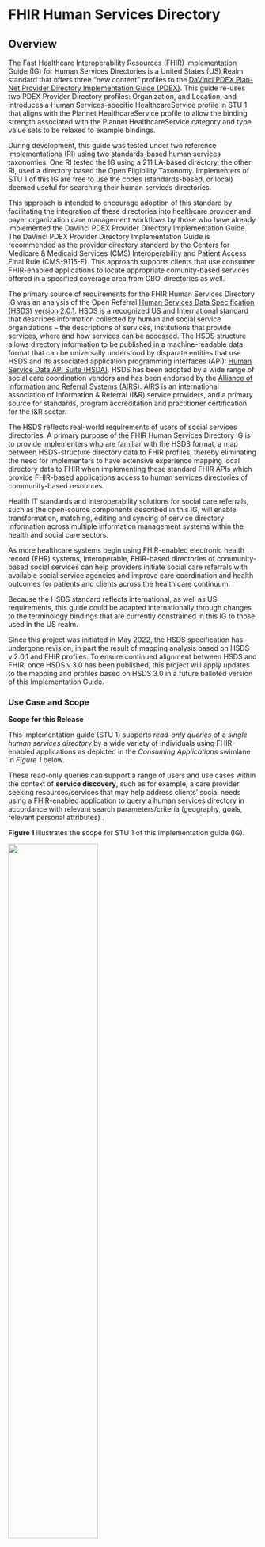 # FHIR Human Services Directory

## Overview

The Fast Healthcare Interoperability Resources (FHIR) Implementation Guide (IG) for Human Services Directories is a United States (US) Realm standard that offers three “new content” profiles to the [DaVinci PDEX Plan-Net Provider Directory Implementation Guide (PDEX)](http://hl7.org/fhir/us/davinci-pdex-plan-net/). This guide re-uses two PDEX Provider Directory profiles: Organization, and Location, and introduces a Human Services-specific HealthcareService profile in STU 1 that aligns with the Plannet HealthcareService profile to allow the binding strength associated with the Plannet HealthcareService category and type value sets to be relaxed to example bindings. 

During development, this guide was tested under two reference implementations (RI) using two standards-based human services taxonomies. One RI tested the IG using a 211 LA-based directory; the other RI, used a directory based the Open Eligibility Taxonomy. Implementers of STU 1 of this IG are free to use the codes (standards-based, or local) deemed useful for searching their human services directories. 

This approach is intended to encourage adoption of this standard by facilitating the integration of these directories into healthcare provider and payer organization care management workflows by those who have already implemented the DaVinci PDEX Provider Directory Implementation Guide. The DaVinci PDEX Provider Directory Implementation Guide is recommended as the provider directory standard by the Centers for Medicare & Medicaid Services (CMS) Interoperability and Patient Access Final Rule (CMS-9115-F). This approach supports clients that use consumer FHIR-enabled applications to locate appropriate comunity-based services offered in a specified coverage area from CBO-directories as well.

The primary source of requirements for the FHIR Human Services Directory IG was an analysis of the Open Referral [Human Services Data Specification (HSDS)](https://docs.openreferral.org/en/v2.0.1/) [version 2.0.1](https://github.com/openreferral/specification/releases/tag/2.0.1). HSDS is a recognized US and International standard that describes information collected by human and social service organizations – the descriptions of services, institutions that provide services, where and how services can be accessed. The HSDS structure allows directory information to be published in a machine-readable data format that can be universally understood by disparate entities that use HSDS and its associated application programming interfaces (API): [Human Service Data API Suite (HSDA)](https://docs.openreferral.org/en/v2.0.1/hsda/). HSDS has been adopted by a wide range of social care coordination vendors and has been endorsed by the [Alliance of Information and Referral Systems (AIRS)](https://www.airs.org/i4a/pages/index.cfm?pageid=3581). AIRS is an international association of Information & Referral (I&R) service providers, and a primary source for standards, program accreditation and practitioner certification for the I&R sector.

The HSDS reflects real-world requirements of users of social services directories. A primary purpose of the FHIR Human Services Directory IG is to provide implementers who are familiar with the HSDS format, a map between HSDS-structure directory data to FHIR profiles, thereby eliminating the need for implementers to have extensive experience mapping local directory data to FHIR when implementing these standard FHIR APIs which provide FHIR-based applications access to human services directories of community-based resources. 

Health IT standards and interoperability solutions for social care referrals, such as the open-source components described in this IG, will enable transformation, matching, editing and syncing of service directory information across multiple information management systems within the health and social care sectors.

As more healthcare systems begin using FHIR-enabled electronic health record (EHR) systems, interoperable, FHIR-based directories of community-based social services can help providers initiate social care referrals with available social service agencies and improve care coordination and health outcomes for patients and clients across the health care continuum.

Because the HSDS standard reflects international, as well as US requirements, this guide could be adapted internationally through changes to the terminology bindings that are currently constrained in this IG to those used in the US realm.

Since this project was initiated in May 2022, the HSDS specification has undergone revision, in part the result of mapping analysis based on HSDS v.2.0.1 and FHIR profiles. To ensure continued alignment between HSDS and FHIR, once HSDS v.3.0 has been published, this project will apply updates to the mapping and profiles based on HSDS 3.0 in a future balloted version of this Implementation Guide.

### 	Use Case and Scope

**Scope for this Release**

This implementation guide (STU 1) supports *read-only queries* of a *single human services directory* by a wide variety of individuals using FHIR-enabled applications as depicted in the *Consuming Applications* swimlane in *Figure 1* below. 

These read-only queries can support a range of users and use cases within the context of **service discovery**, such as for example, a care provider seeking resources/services that may help address clients’ social needs using a FHIR-enabled application to query a human services directory in accordance with relevant search parameters/criteria (geography, goals, relevant personal attributes) . 

**Figure 1** illustrates the scope for STU 1 of this implementation guide (IG). 

<img style="width:60%;height:auto;float:none;align:center;" src="Workflow Analysis.svg"/>

*Figure 1: STU 1 - Use Case Analysis: Human Services Discovery*
 
**Figure 2** depicts the scope for the STU 1 release of this implementation guide (IG). STU 1 defines the APIs that expose a community-based organization’s database for access by a FHIR-enabled consumer or provider application (EHR systems, payor systems, consumer mobile applications). These are read-only APIs (GET) as the IG does not currently support PUT or POST.

<img style="width:75%;height:auto;float:none;align:middle;" src="HSD FHIR Implementation Scope.svg"/>

*Figure 2: Scope: Mapping between HSDS and FHIR Profiles - Read Only*

**Out of Scope for this Release:** 

- Assessing eligibility for services is currently out of scope, though may be added to a future release.

- Queries of federated resource directory information sources is out of scope; this IG addresses only instances in which a single source of resource directory information is made available for query by a FHIR-enabled client.

- This IG does not address questions of user-submitted feedback about the quality of resource directory information (accuracy, clarity, etc.), nor does it specify mechanisms for gathering feedback from users about the quality of services themselves.

- Write-enabled ‘bi-directional’ functionality may be specified in future versions.

- Individual Providers represented in human services directories: Current requirements in the HSDS model (version 2.0.1) do not reflect capturing information about individual (human) providers in human services directories. The HSDS model contains contact information about human services organizations and the services those organizations provide at various locations.
A primary purpose for this version of the IG is to provide a mapping between the Human Services Data Specification (HSDS) v.2.0.1) and FHIR profiles and their elements. The intent is to facilitate adoption of the FHIR profiles contained in this guide by human services directory implementers familiar with their directory data and the HSDS specification, but with less detailed knowledge of the FHIR specification itself. 
If following trial implementations, additional requirements are requested by implementers to include individual provider information in future iterations of this implementation guide, requirements can be submitted via the Jira process [insert link: https://jira.hl7.org/projects/FHIR/summary]  for future consideration.
Additional profiles (e.g., Practitioner, PractitionerRole) would be required to add individual practitioners to this IG and a subsequent ballot. If there is an intent to add individual providers to the exchange, this requirement should be considered within the context of the structure/content of HSDS so the mapping between HSDS and FHIR can be updated in the implementation guide as well.


###	Introduction

Information and Referral (I&R) is the art, science, and practice of bringing people and services together. To accomplish this goal, I&R organizations maintain resource databases that contain information about services for specialized needs (e.g., aging population, respite services, childcare, special education, etc.) or offer comprehensive information about a broad range of health and human services (e.g., 2-1-1 call centers). I&Rs maintain directories of vital information about concrete aspects of services and programs, such as program names and addresses, hours of operation, eligibility requirements, and fees and share this information through various channels.

These databases contain information about community, social, health, government programs, and services and are kept up to date by trained Database Curators. People may seek help by making telephone contact, online searches, and during in-person visits to community-based organizations. Some agencies provide information about the social services available within a geographic area; while others are specialized, providing in-depth information about resources for specific population groups such as older adults, children, victims of violence, military personnel and their families, or people with mental health issues.

The Human Services Data Specification (HSDS) defines the content that provides a minimum data set for I&R applications and specialized service directory applications used to discover these services. The HSDS specification provides an opportunity to convey vital public service information using an open API approach.

An API is an interface that allows one computer program or system to access the features and data of a different program or system. This interface defines how data is formatted and the types of supported interactions, such as how data can be searched. Data must be formatted and often codified in a common manner to be successfully exchanged and understood. APIs can be simple or complex, with different data structures for a wide array of interactions.

Many desktop and mobile applications use APIs to retrieve, store, and update data. Each API can define the standards and protocols that allow an external application to access its system’s data. The world of I&R has no shortage of APIs designed to convey human services directory information. Using a standard FHIR API that has been mapped to HSDS-formatted content will facilitate query access by multiple community resource referral platforms to statewide and regional social service directories.

The FHIR Implementation Guide for Human and Social Services Resource Directories defines a FHIR interface to directories of social services information provided by community-based organizations at locations in which they operate. Publication of these data through standard FHIR-based APIs enables third parties to develop applications that can be used by healthcare providers, payers, and consumers to query directories of community-based services to help address the circumstances that make it difficult to live healthy lives, and address unmet social needs.
 
**Figure 3** shows the relationship between the FHIR profiles included in this Implementation Guide

<img style="width:60%;height:auto;float:none;align:middle;" src="HSD Resource Relationship Diagram.svg"/>

*Figure 3: Profile Relationships*

###	 Background
Social determinants of health (SDOH) are the conditions in the environment where people are born, live, learn, work, play, worship, and age that affect a wide range of health, functioning, and quality-of-life outcomes and risks.

Community services that address food insecurity and transportation issues, manage chronic disease, support employment and economic independence, reduce social isolation, and address other non-medical risk factors have been demonstrated to improve health outcomes and reduce the cost of care. However information about the social services available to people in need is complex and ever-changing. In any given community, multiple "resource directories" might be available to people seeking assistance, whether it's health care providers looking for appropriate community-based services to refer patients, or clients searching the directory when seeking help directly.

Many states have invested in resource directory and referral management systems to help streamline and improve their ability to connect high risk populations, such as older adults and people with disabilities to long-term services and support. Provider- and plan-specific referral platforms often cannot leverage existing networks of services that can help address unmet social needs because they are unable to access their directories. Information Technology developers implementing innovative community platforms often do not incorporate necessary interoperability standards into their products, thereby creating one-off approaches, resulting in siloed communities, inefficiencies for managing social care referrals, and diminishing opportunities to improve outcomes for individuals in need of services in desired locations.

Past and current efforts to offer a standards-based approach to directories that support the human and social services domain have yet to be published. Most closely related, in 2020, the Administration for Community Living (ACL), a division of the U.S. Department of Health and Human Services (HHS) announced the Social Care Referrals Challenge competition for state and community leaders in the aging and disability network, health care systems, health plans, and health IT vendors to cultivate care coordination by developing and/or optimizing interoperable and scalable technology solutions. Participants were invited to work collaboratively on enhancing scalable approaches to secure sharing of standardized data on social determinants and person-centered plans through the use of open resource directories that seamlessly connect and interoperate with health care system electronic health records to community-based organizations. The [ACL Social Care Referrals Challenge](https://acl.gov/socialcarereferrals) sought to develop interoperable and scalable technology solutions that leverage national standards for data exchange and common formats for resource directories that can help track referral patterns and gaps in service and to visibly display social service and health-related outcomes over time. 

Challenge teams successfully demonstrated approaches to closed loop referral exchange and technical adoption of open APIs for resource directories through HSDS and related mapping to FHIR profiles for standardized, open resource directories that allow for lookup and retrieval of resources by any state, CBO, or referral vendor. Challenge teams also have effectively tested the use of the [Gravity Project’s](https://thegravityproject.net/) coded terminologies to support the capture and exchange of social risk data across the health and human services ecosystem while promoting and preserving individuals’ privacy, safety, and security. In the bonus round, participating teams presented approaches to mapping taxonomies and terminologies across various social care domains to enable the use of standardized data and promote cross-sector care coordination. 

### Relation to US Core and other IGs

The CMS Interoperability and Patient Access Rule (CMS-9115-F) specified FHIR technical standards and implementation guides that support development and testing of FHIR APIs to foster interoperability. CMS identified technical standards for Provider Directories and recommended the DaVinci PDEX Plan Net Provider Directory Implementation Guide. As healthcare providers and payers seek to incorporate social determinants of health screening assessments and referrals to social care agencies into their care management processes, we chose an approach intended to help minimize the effort/burden required to implement FHIR-based human and social services directories into current workflow practices by the healthcare providers, payers, and consumer applications that have implemented the CMS-recognized FHIR standard for accessing healthcare provider directories, the [DaVinci PDEX Plan-Net Provider Directory Implementation Guide (PDEX) version 1.1.0.](http://hl7.org/fhir/us/davinci-pdex-plan-net/)

**Figure 4** depicts the relationship between FHIR HSD IG and other derived or related FHIR Implementation Guides

<img style="width:80%;height:auto;float:none;align:middle;" src="HSD IG Relationship to Core and Other IGs.svg"/>

*Figure 4: Relationship between IGs*

- FHIR US Core addresses data included in the United States Core Data for Interoperability (USCDI), and is designated by the HL7 US Realm Steering Committee as the “base specification” for any US-realm FHIR API
- PDEX Plan Net reuses “US Core”
- The FHIR Human Services and Resource Directory FHIR IG reuses the PDEX Plan Net Provider Directory IG (and US Core by inheritance), to create standard FHIR-based APIs that can be used to access a set of human and social service directories by constraining the data elements, terminology, and search capabilities that are specific to Human Services directories which are conformant to the Human Services Data Specification (HSDS)

### Credits
This IG was developed by FEI Systems using [FHIR Shorthand (FSH)](https://build.fhir.org/ig/HL7/fhir-shorthand/) and the [SUSHI toolkit](https://fshschool.org/docs/sushi/) (an acronym for "SUSHI Unshortens SHorthand Inputs"), a free, open source toolchain from the MITRE Corporation. 

The project team would like to thank leadership and colleagues for their support in the development of this Implementation Guide. Generous assistance in testing this Implementation Guide was provided by the Departments of Health and Human Services Administration for Commuity Living (ACL) and the Administration for Children and Families (ACF) as well as other organizations and individuals. Capability statements were rendered with tools [tools](https://github.com/caspears/CapStatement) developed by Eric Haas and modified by Corey Spears.
Our thanks to these and to the many others not explicitly listed who contributed their time and expertise to this work:

|**Name**			|**Organization**										|
|Aadli Abdul-Kareem 	|Electronic Health Network, Inc. (www.https://www.ehnusa.com/)		|
|Courtney Baldridge	|USAging & Co-Chair, HL7 HSS Work Group					                  	|
|Jessica Banks		|Goldbelt (https://www.goldbelt.com/)				                      		|
|Hector Beltran		|Niche Aim Technologies (www.https://www.https://nicheaim.com/)		    |
|Matt Bishop		|Open City Labs (https://www.opencitylabs.com/wordpress/)		          	|
|Greg Bloom			|Open Referral (https://docs.openreferral.org/)				                	|
|Chirag Bhatt   |FEI Systems (https://feisystems.com/)						                      |
|Irene Boakye		|FEI Systems (https://feisystems.com/)						                      |
|Llew Brown			|Zane Networks (https://www.zanenetworks.com/)				                	|
|Gordon Campbell		|FEI Systems (https://feisystems.com/)			                  			|
|Kelly Cronin		|Administration for Community Living (https://acl.gov/)			            |
|Gargi Gajjar 		|MDIX, Inc. (https://www.mdixinc.com/)					                    	|
|Evelyn Gallegos		|EMI Advisors, Inc. (https://www.emiadvisors.net/)			          	|
|Teresa Gerard		|Guardian Group, LLC, National Nested Networks					              |
|Gabriela Gonzalez	|EMI Advisors, Inc. (https://www.emiadvisors.net/)			          	|
|Brian Handspicker	|Open City Labs (https://www.opencitylabs.com/wordpress/)	      		|
|Rob Hausam, MD		|Hausam Consulting LLC									                              |
|Demri Toop Henderson 	|EMI Advisors, Inc. (https://www.emiadvisors.net/)				      |
|HL7 HSS WG Members	|HL7 Human and Social Services Work Group (hsswg@lists.hl7.org)  		|
|Sheljina Ibrahim		|Elevance Health (https://www.elevancehealth.com/)			          	|
|Mohammad Jafari		|Co-Chair, HL7 HSS Work Group						      	                    |
|Saul Kravitz		|MITRE Corporation (https://www.mitre.org/)				                    	|
|Bob Kreha			|Brightstreet Group (www.brightstreetgroup.com/)		                		|
|Juan Llera			|Niche Aim Technologies (www.https://www.https://nicheaim.com/)	      	|
|Ken Lord			|MDIX, Inc. (https://www.mdixinc.com/)						                        |
|Joseph Lugo		|Administration for Community Living (https://acl.gov/)			            |
|Shailaja Madla		|Elevance Health (https://www.elevancehealth.com/)				            |
|Robert McClure, MD	|MD Partners, Inc. 									                                |
|Llyod McKenzie		|LM&A Consulting									                                  	|
|Oscar Mendoza		|Niche Aim Technologies (www.https://www.https://nicheaim.com/)		    |
|Sean Muir        |BookZurman, Inc. (https://www.bookzurman.com/)                       |
|Ami Patel			|Administration for Community Living (https://acl.gov/)			            |
|Sal Rana			|Goldbelt (https://www.goldbelt.com/)						                          |
|David Raznick		|Open Data Services/Open Referral (https://opendataservices.coop/)	  |
|Pete Richardson		|Brightstreet Group (www.brightstreetgroup.com/)			            	|
|Himali Saitwal 		|EMI Advisors, Inc. (https://www.emiadvisors.net/)			          	|
|Ken Salyards		|Administration for Children and Families (https://www.acf.hhs.gov/)  	|
|Christopher Shawn	|Co-Chair, HL7 HSS Work Group						                           	|
|Ioana Singureanu		|U.S. Department Veterans Affairs					                         	|
|Corey Spears		|Lantana Consulting Group (https://www.lantanagroup.com/)		          	|
|Gilbert Thompson		|Administration for Community Living (https://acl.gov/)		        	|
|Samia Warsame		|Zane Networks (https://www.zanenetworks.com/)					              |
|Michelle Zancan		|Goldbelt (https://www.goldbelt.com/)						                    |

#### Cross Version Analysis
{% include cross-version-analysis.xhtml %}
#### Dependency Table
{% include dependency-table.xhtml %}
#### Globals Table
{% include globals-table.xhtml %}
#### IP Statements
{% include ip-statements.xhtml %}
  •	  The Human Services Data Specification (HSDS), by Open Referral, led by Greg Bloom, is licensed under a [Creative Common Attribution-ShareAlike 4.0 International (CC BY SA 4.0) License.](https://creativecommons.org/licenses/by-sa/4.0/)

